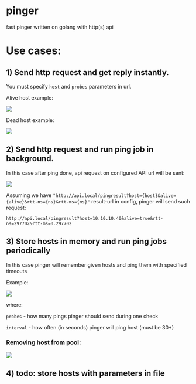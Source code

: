 # pinger
fast pinger written on golang with http(s) api


# Use cases:

## 1) Send http request and get reply instantly.
You must specify `host` and `probes` parameters in url.

Alive host example:

![](https://i.imgur.com/eTunkEm.png)

Dead host example:

![](https://i.imgur.com/T9Mkaxb.png)


## 2) Send http request and run ping job in background.
In this case after ping done, api request on configured API url will be sent:

![](https://i.imgur.com/BZDt2wO.png)

Assuming we have `"http://api.local/pingresult?host={host}&alive={alive}&rtt-ns={ns}&rtt-ms={ms}"` result-url in config, pinger will send such request:

`http://api.local/pingresult?host=10.10.10.40&alive=true&rtt-ns=297702&rtt-ms=0.297702`


## 3) Store hosts in memory and run ping jobs periodically
In this case pinger will remember given hosts and ping them with specified timeouts

Example:

![](https://i.imgur.com/sAJPCSj.png)

where:

`probes` - how many pings pinger should send during one check

`interval` - how often (in seconds) pinger will ping host (must be 30+)

### Removing host from pool:

![](https://i.imgur.com/gxIJtmX.png)


## 4) todo: store hosts with parameters in file

